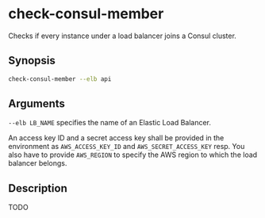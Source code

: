 # check-consul-member

Checks if every instance under a load balancer joins a Consul cluster.

## Synopsis
```sh
check-consul-member --elb api
```

## Arguments
`--elb LB_NAME` specifies the name of an Elastic Load Balancer.

An access key ID and a secret access key shall be provided in the environment as `AWS_ACCESS_KEY_ID` and `AWS_SECRET_ACCESS_KEY` resp. You also have to provide `AWS_REGION` to specify the AWS region to which the load balancer belongs.

## Description

TODO
